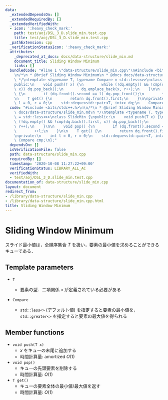```yaml
---
data:
  _extendedDependsOn: []
  _extendedRequiredBy: []
  _extendedVerifiedWith:
  - icon: ':heavy_check_mark:'
    path: test/aoj/DSL_3_D.slide_min.test.cpp
    title: test/aoj/DSL_3_D.slide_min.test.cpp
  _pathExtension: cpp
  _verificationStatusIcon: ':heavy_check_mark:'
  attributes:
    _deprecated_at_docs: docs/data-structure/slide_min.md
    document_title: Sliding Window Minimum
    links: []
  bundledCode: "#line 1 \"data-structure/slide_min.cpp\"\n#include <bits/stdc++.h>\n\
    \n/*\n * @brief Sliding Window Minimum\n * @docs docs/data-structure/slide_min.md\n\
    \ */\ntemplate <typename T, typename Compare = std::less<>>\nclass SlideMin {\n\
    public:\n    void push(T x) {\n        while (!dq.empty() && !cmp(dq.back().first,\
    \ x)) dq.pop_back();\n        dq.emplace_back(x, r++);\n    }\n\n    void pop()\
    \ {\n        if (dq.front().second == l) dq.pop_front();\n        ++l;\n    }\n\
    \n    T get() {\n        return dq.front().first;\n    }\n\nprivate:\n    int\
    \ l = 0, r = 0;\n    std::deque<std::pair<T, int>> dq;\n    Compare cmp;\n};\n"
  code: "#include <bits/stdc++.h>\n\n/*\n * @brief Sliding Window Minimum\n * @docs\
    \ docs/data-structure/slide_min.md\n */\ntemplate <typename T, typename Compare\
    \ = std::less<>>\nclass SlideMin {\npublic:\n    void push(T x) {\n        while\
    \ (!dq.empty() && !cmp(dq.back().first, x)) dq.pop_back();\n        dq.emplace_back(x,\
    \ r++);\n    }\n\n    void pop() {\n        if (dq.front().second == l) dq.pop_front();\n\
    \        ++l;\n    }\n\n    T get() {\n        return dq.front().first;\n    }\n\
    \nprivate:\n    int l = 0, r = 0;\n    std::deque<std::pair<T, int>> dq;\n   \
    \ Compare cmp;\n};"
  dependsOn: []
  isVerificationFile: false
  path: data-structure/slide_min.cpp
  requiredBy: []
  timestamp: '2020-10-08 11:27:22+09:00'
  verificationStatus: LIBRARY_ALL_AC
  verifiedWith:
  - test/aoj/DSL_3_D.slide_min.test.cpp
documentation_of: data-structure/slide_min.cpp
layout: document
redirect_from:
- /library/data-structure/slide_min.cpp
- /library/data-structure/slide_min.cpp.html
title: Sliding Window Minimum
---
```

# Sliding Window Minimum

スライド最小値は，全順序集合 $T$ を扱い，要素の最小値を求めることができるキューである．

## Template parameters

- `T`
    - 要素の型．二項関係 `<` が定義されている必要がある

- `Compare`
    - `std::less<>` (デフォルト値) を指定すると要素の最小値を，`std::greater<>` を指定すると要素の最大値を得られる

## Member functions

- `void push(T x)`
    - $x$ をキューの末尾に追加する
    - 時間計算量: $\mathrm{amortized}\ O(1)$
- `void pop()`
    - キューの先頭要素を削除する
    - 時間計算量: $O(1)$
- `T get()`
    - キューの要素全体の最小値/最大値を返す
    - 時間計算量: $O(1)$
